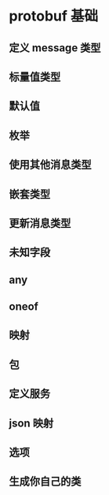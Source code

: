 # protobuf 基础

## 定义 message 类型
## 标量值类型
## 默认值
## 枚举
## 使用其他消息类型
## 嵌套类型
## 更新消息类型
## 未知字段
## any
## oneof
## 映射
## 包
## 定义服务
## json 映射
## 选项
## 生成你自己的类
